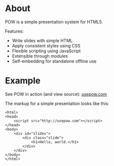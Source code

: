 # About

POW is a simple presentation system for HTML5.

Features:

 * Write slides with simple HTML
 * Apply consistent styles using CSS
 * Flexible scripting using JavaScript
 * Extensible through modules
 * Self-embedding for standalone offline use

# Example

See POW in action (and view source): [usepow.com](http://usepow.com)

The markup for a simple presentation looks like this:

    <html>
    <head>
        <script src="http://usepow.com"></script>
    </head>
    <body>
        <div id="slides">
            <div class="slide">
                <h1>Hello, world.</h1>
            </div>
        </div>
    </body>
    </html>
